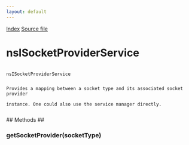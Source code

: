 ```yaml
---
layout: default
---
```

<div id='links'><a href="../index.html">Index</a>
<a href="http://dxr.mozilla.org/mozilla-central/source/netwerk/socket/nsISocketProviderService.idl">Source file</a>
</div>

# nsISocketProviderService #
<code>  
nsISocketProviderService  
  
Provides a mapping between a socket type and its associated socket provider  
instance.  One could also use the service manager directly.  
  
</code>
## Methods ##

### getSocketProvider(socketType) ###

